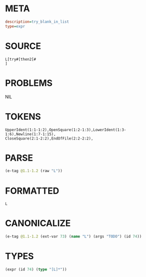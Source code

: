 # META
~~~ini
description=try_blank_in_list
type=expr
~~~
# SOURCE
~~~roc
L[try#[then2[#
]
~~~
# PROBLEMS
NIL
# TOKENS
~~~zig
UpperIdent(1:1-1:2),OpenSquare(1:2-1:3),LowerIdent(1:3-1:6),Newline(1:7-1:15),
CloseSquare(2:1-2:2),EndOfFile(2:2-2:2),
~~~
# PARSE
~~~clojure
(e-tag @1.1-1.2 (raw "L"))
~~~
# FORMATTED
~~~roc
L
~~~
# CANONICALIZE
~~~clojure
(e-tag @1.1-1.2 (ext-var 73) (name "L") (args "TODO") (id 74))
~~~
# TYPES
~~~clojure
(expr (id 74) (type "[L]*"))
~~~
